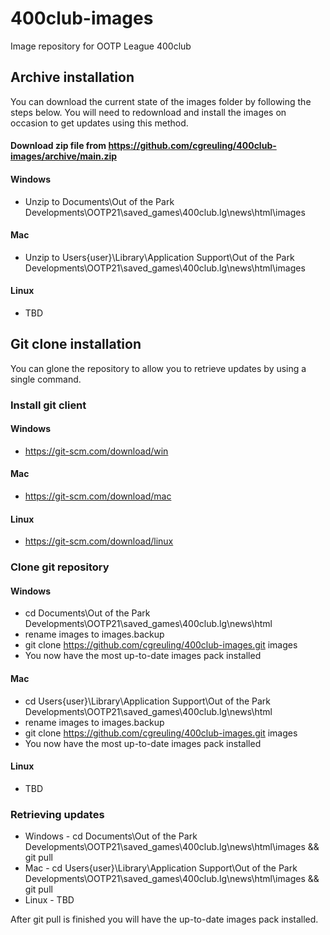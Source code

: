 # 400club-images
Image repository for OOTP League 400club

## Archive installation
You can download the current state of the images folder by following the steps below. You will need to redownload and install the images on occasion to get updates using this method.

#### Download zip file from https://github.com/cgreuling/400club-images/archive/main.zip

#### Windows
* Unzip to Documents\Out of the Park Developments\OOTP21\saved_games\400club.lg\news\html\images

#### Mac
* Unzip to Users\{user}\Library\Application Support\Out of the Park Developments\OOTP21\saved_games\400club.lg\news\html\images

#### Linux
* TBD
  
  
## Git clone installation
You can glone the repository to allow you to retrieve updates by using a single command.

### Install git client

#### Windows
* https://git-scm.com/download/win
#### Mac
* https://git-scm.com/download/mac
#### Linux
* https://git-scm.com/download/linux

### Clone git repository

#### Windows
* cd Documents\Out of the Park Developments\OOTP21\saved_games\400club.lg\news\html
* rename images to images.backup
* git clone https://github.com/cgreuling/400club-images.git images
* You now have the most up-to-date images pack installed

#### Mac
* cd Users\{user}\Library\Application Support\Out of the Park Developments\OOTP21\saved_games\400club.lg\news\html
* rename images to images.backup
* git clone https://github.com/cgreuling/400club-images.git images
* You now have the most up-to-date images pack installed

#### Linux
* TBD
  
### Retrieving updates
* Windows - cd Documents\Out of the Park Developments\OOTP21\saved_games\400club.lg\news\html\images && git pull
* Mac - cd Users\{user}\Library\Application Support\Out of the Park Developments\OOTP21\saved_games\400club.lg\news\html\images && git pull
* Linux - TBD

After git pull is finished you will have the up-to-date images pack installed.

 
 
 

